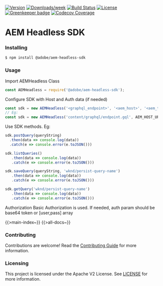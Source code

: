 <!--
Copyright 2019 Adobe. All rights reserved.
This file is licensed to you under the Apache License, Version 2.0 (the "License");
you may not use this file except in compliance with the License. You may obtain a copy
of the License at http://www.apache.org/licenses/LICENSE-2.0

Unless required by applicable law or agreed to in writing, software distributed under
the License is distributed on an "AS IS" BASIS, WITHOUT WARRANTIES OR REPRESENTATIONS
OF ANY KIND, either express or implied. See the License for the specific language
governing permissions and limitations under the License.
-->

[![Version](https://img.shields.io/npm/v/@adobe/aem-headless-sdk.svg)](https://npmjs.org/package/@adobe/aem-headless-sdk)
[![Downloads/week](https://img.shields.io/npm/dw/@adobe/aem-headless-sdk.svg)](https://npmjs.org/package/@adobe/aem-headless-sdk)
[![Build Status](https://travis-ci.com/adobe/aem-headless-sdk.svg?branch=master)](https://travis-ci.com/adobe/aem-headless-sdk)
[![License](https://img.shields.io/badge/License-Apache%202.0-blue.svg)](https://opensource.org/licenses/Apache-2.0) [![Greenkeeper badge](https://badges.greenkeeper.io/adobe/aem-headless-sdk.svg)](https://greenkeeper.io/)
[![Codecov Coverage](https://img.shields.io/codecov/c/github/adobe/aem-headless-sdk/master.svg?style=flat-square)](https://codecov.io/gh/adobe/aem-headless-sdk/)

# AEM Headless SDK

### Installing

```bash
$ npm install @adobe/aem-headless-sdk
```

### Usage
Import AEMHeadless Class
```javascript
const AEMHeadless = require('@adobe/aem-headless-sdk');
```
Configure SDK with Host and Auth data (if needed)
```javascript
const sdk = new AEMHeadless('<graphql_endpoint>', '<aem_host>', '<aem_token>' || ['<aem_user>', '<aem_pass>'])
// Eg:
const sdk = new AEMHeadless('content/graphql/endpoint.gql', AEM_HOST_URI, AEM_TOKEN || [AEM_USER, AEM_PASS])
```
Use SDK methods. Eg:
```javascript
sdk.postQuery(queryString)
  .then(data => console.log(data))
  .catch(e => console.error(e.toJSON()))

sdk.listQueries()
   .then(data => console.log(data))
   .catch(e => console.error(e.toJSON()))

sdk.saveQuery(queryString, 'wknd/persist-query-name')
   .then(data => console.log(data))
   .catch(e => console.error(e.toJSON()))

sdk.getQuery('wknd/persist-query-name')
   .then(data => console.log(data))
   .catch(e => console.error(e.toJSON()))
```

Authorization
Basic Authorization is used. If needed, auth param should be base64 token or [user,pass] array

{{>main-index~}}
{{>all-docs~}}

### Contributing

Contributions are welcome! Read the [Contributing Guide](./.github/CONTRIBUTING.md) for more information.

### Licensing

This project is licensed under the Apache V2 License. See [LICENSE](LICENSE) for more information.
